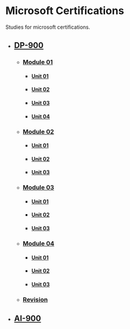 # Microsoft Certifications
Studies for microsoft certifications.

- ## [DP-900](dp-900/README.md)
  - ### [Module 01](dp-900/module-01/README.md)
    - #### [Unit 01](dp-900/module-01/unit-01/README.md)
    - #### [Unit 02](dp-900/module-01/unit-02/README.md)
    - #### [Unit 03](dp-900/module-01/unit-03/README.md)
    - #### [Unit 04](dp-900/module-01/unit-04/README.md)

  - ### [Module 02](dp-900/module-02/README.md)
    - #### [Unit 01](dp-900/module-02/unit-01/README.md)
    - #### [Unit 02](dp-900/module-02/unit-02/README.md)
    - #### [Unit 03](dp-900/module-02/unit-03/README.md)

  - ### [Module 03](dp-900/module-03/README.md)
    - #### [Unit 01](dp-900/module-03/unit-01/README.md)
    - #### [Unit 02](dp-900/module-03/unit-02/README.md)
    - #### [Unit 03](dp-900/module-03/unit-03/README.md)

  - ### [Module 04](dp-900/module-04/README.md)
    - #### [Unit 01](dp-900/module-04/unit-01/README.md)
    - #### [Unit 02](dp-900/module-04/unit-02/README.md)
    - #### [Unit 03](dp-900/module-04/unit-03/README.md)
    
  - ### [Revision](dp-900/revision/README.md)
  
- ## [AI-900](dp-900/README.md)